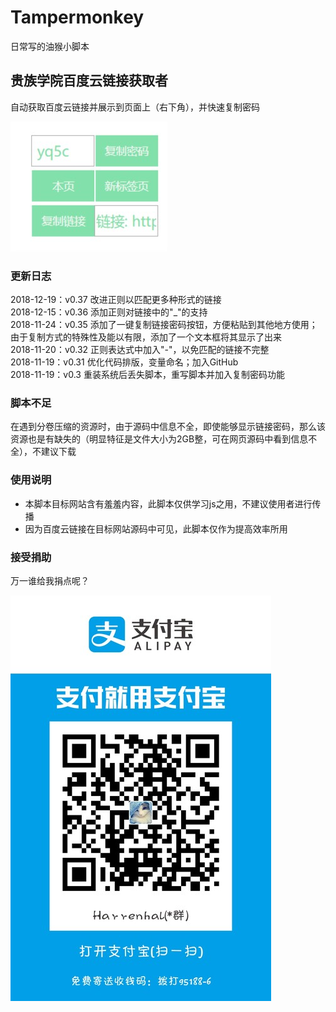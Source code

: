 # Tampermonkey

日常写的油猴小脚本

## 贵族学院百度云链接获取者

自动获取百度云链接并展示到页面上（右下角），并快速复制密码

![实例](贵族学院链接获取.jpg)

### 更新日志

2018-12-19：v0.37 改进正则以匹配更多种形式的链接 <br>
2018-12-15：v0.36 添加正则对链接中的"_"的支持 <br>
2018-11-24：v0.35 添加了一键复制链接密码按钮，方便粘贴到其他地方使用；由于复制方式的特殊性及能以有限，添加了一个文本框将其显示了出来 <br>
2018-11-20：v0.32 正则表达式中加入"-"，以免匹配的链接不完整 <br>
2018-11-19：v0.31 优化代码排版，变量命名；加入GitHub <br>
2018-11-19：v0.3 重装系统后丢失脚本，重写脚本并加入复制密码功能 

### 脚本不足

在遇到分卷压缩的资源时，由于源码中信息不全，即使能够显示链接密码，那么该资源也是有缺失的（明显特征是文件大小为2GB整，可在网页源码中看到信息不全），不建议下载

### 使用说明

+ 本脚本目标网站含有羞羞内容，此脚本仅供学习js之用，不建议使用者进行传播
+ 因为百度云链接在目标网站源码中可见，此脚本仅作为提高效率所用

### 接受捐助

万一谁给我捐点呢？

![alipay](collection-code.jpg)
